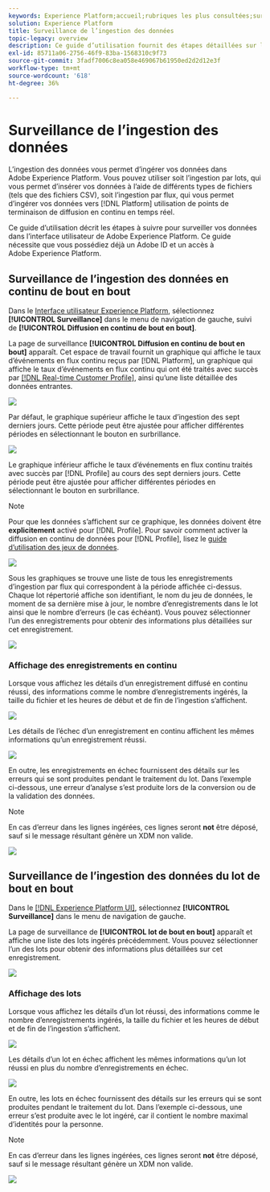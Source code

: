 ```yaml
---
keywords: Experience Platform;accueil;rubriques les plus consultées;surveillance;surveiller;flux de données;surveiller l’ingestion;ingestion de données;ingestion de données;afficher les enregistrements;afficher les lots ;
solution: Experience Platform
title: Surveillance de l’ingestion des données
topic-legacy: overview
description: Ce guide d’utilisation fournit des étapes détaillées sur la manière de surveiller vos données au sein de l’interface utilisateur d’Adobe Experience Platform. Ce guide nécessite que vous possédiez déjà un Adobe ID et un accès à Adobe Experience Platform.
exl-id: 85711a06-2756-46f9-83ba-1568310c9f73
source-git-commit: 3fadf7006c8ea058e469067b61950ed2d2d12e3f
workflow-type: tm+mt
source-wordcount: '618'
ht-degree: 36%

---
```


# Surveillance de l’ingestion des données

L’ingestion des données vous permet d’ingérer vos données dans Adobe Experience Platform. Vous pouvez utiliser soit l’ingestion par lots, qui vous permet d’insérer vos données à l’aide de différents types de fichiers (tels que des fichiers CSV), soit l’ingestion par flux, qui vous permet d’ingérer vos données vers [!DNL Platform] utilisation de points de terminaison de diffusion en continu en temps réel.

Ce guide d’utilisation décrit les étapes à suivre pour surveiller vos données dans l’interface utilisateur de Adobe Experience Platform. Ce guide nécessite que vous possédiez déjà un Adobe ID et un accès à Adobe Experience Platform.

## Surveillance de l’ingestion des données en continu de bout en bout

Dans le [Interface utilisateur Experience Platform](https://platform.adobe.com), sélectionnez **[!UICONTROL Surveillance]** dans le menu de navigation de gauche, suivi de **[!UICONTROL Diffusion en continu de bout en bout]**.

La page de surveillance **[!UICONTROL Diffusion en continu de bout en bout]** apparaît. Cet espace de travail fournit un graphique qui affiche le taux d’événements en flux continu reçus par [!DNL Platform], un graphique qui affiche le taux d’événements en flux continu qui ont été traités avec succès par [[!DNL Real-time Customer Profile]](../../profile/home.md), ainsi qu’une liste détaillée des données entrantes.

![](../images/quality/monitor-data-flows/list-streams.png)

Par défaut, le graphique supérieur affiche le taux d’ingestion des sept derniers jours. Cette période peut être ajustée pour afficher différentes périodes en sélectionnant le bouton en surbrillance.

![](../images/quality/monitor-data-flows/events-received.png)

Le graphique inférieur affiche le taux d’événements en flux continu traités avec succès par [!DNL Profile] au cours des sept derniers jours. Cette période peut être ajustée pour afficher différentes périodes en sélectionnant le bouton en surbrillance.

>[!NOTE]
>
>Pour que les données s’affichent sur ce graphique, les données doivent être **explicitement** activé pour [!DNL Profile]. Pour savoir comment activer la diffusion en continu de données pour [!DNL Profile], lisez le [guide d’utilisation des jeux de données](../../catalog/datasets/user-guide.md#enable-a-dataset-for-real-time-customer-profile).

![](../images/quality/monitor-data-flows/ingested-by-profile.png)

Sous les graphiques se trouve une liste de tous les enregistrements d’ingestion par flux qui correspondent à la période affichée ci-dessus. Chaque lot répertorié affiche son identifiant, le nom du jeu de données, le moment de sa dernière mise à jour, le nombre d’enregistrements dans le lot ainsi que le nombre d’erreurs (le cas échéant). Vous pouvez sélectionner l’un des enregistrements pour obtenir des informations plus détaillées sur cet enregistrement.

![](../images/quality/monitor-data-flows/streams.png)

### Affichage des enregistrements en continu

Lorsque vous affichez les détails d’un enregistrement diffusé en continu réussi, des informations comme le nombre d’enregistrements ingérés, la taille du fichier et les heures de début et de fin de l’ingestion s’affichent.

![](../images/quality/monitor-data-flows/successful-streaming.png)

Les détails de l’échec d’un enregistrement en continu affichent les mêmes informations qu’un enregistrement réussi.

![](../images/quality/monitor-data-flows/failed-batch.png)

En outre, les enregistrements en échec fournissent des détails sur les erreurs qui se sont produites pendant le traitement du lot. Dans l’exemple ci-dessous, une erreur d’analyse s’est produite lors de la conversion ou de la validation des données.

>[!NOTE]
>
>En cas d’erreur dans les lignes ingérées, ces lignes seront **not** être déposé, sauf si le message résultant génère un XDM non valide.

![](../images/quality/monitor-data-flows/failed-batch-error.png)

## Surveillance de l’ingestion des données du lot de bout en bout

Dans le [[!DNL Experience Platform UI]](https://platform.adobe.com), sélectionnez **[!UICONTROL Surveillance]** dans le menu de navigation de gauche.

La page de surveillance de **[!UICONTROL lot de bout en bout]** apparaît et affiche une liste des lots ingérés précédemment. Vous pouvez sélectionner l’un des lots pour obtenir des informations plus détaillées sur cet enregistrement.

![](../images/quality/monitor-data-flows/batch-monitoring.png)

### Affichage des lots

Lorsque vous affichez les détails d’un lot réussi, des informations comme le nombre d’enregistrements ingérés, la taille du fichier et les heures de début et de fin de l’ingestion s’affichent.

![](../images/quality/monitor-data-flows/successful-batch.png)

Les détails d’un lot en échec affichent les mêmes informations qu’un lot réussi en plus du nombre d’enregistrements en échec.

![](../images/quality/monitor-data-flows/failed-batch.png)

En outre, les lots en échec fournissent des détails sur les erreurs qui se sont produites pendant le traitement du lot. Dans l’exemple ci-dessous, une erreur s’est produite avec le lot ingéré, car il contient le nombre maximal d’identités pour la personne.

>[!NOTE]
>
>En cas d’erreur dans les lignes ingérées, ces lignes seront **not** être déposé, sauf si le message résultant génère un XDM non valide.

![](../images/quality/monitor-data-flows/failed-streaming-error.png)
